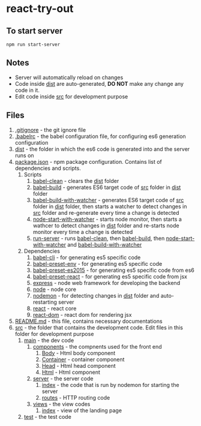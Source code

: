 # react-try-out
## To start server

`npm run start-server`

## Notes

- Server will automatically reload on changes
- Code inside [dist](dist) are auto-generated, **DO NOT** make any change any code in it.
- Edit code inside [src](src) for development purpose

## Files

1. [.gitignore](.gitignore) - the git ignore file
1. [.babelrc](.babelrc) - the babel configuration file, for configuring es6 generation configuration
1. [dist](dist) - the folder in which the es6 code is generated into and the server runs on
1. [package.json](package.json) - npm package configuration. Contains list of dependencies and scripts.
    1. Scripts
        1. [babel-clean](package.json#L8) - clears the [dist](dist) folder
        1. [babel-build](package.json#L9) - generates ES6 target code of [src](src) folder in [dist](dist) folder
        1. [babel-build-with-watcher](package.json#L10) - generates ES6 target code of [src](src) folder in [dist](dist) folder, then starts a watcher to detect changes in [src](src) folder and re-generate every time a change is detected
        1. [node-start-with-watcher](package.json#L11) - starts node monitor, then starts a wathcer to detect changes in [dist](dist) folder and re-starts node monitor every time a change is detected
        1. [run-server](package.json#L12) - runs [babel-clean](package.json#L8), then [babel-build](package.json#L9), then [node-start-with-watcher](package.json#L11) and [babel-build-with-watcher](package.json#L10)
    1. Dependencies
        1. [babel-cli](package.json#L17) - for generating es5 specific code
        1. [babel-preset-env](package.json#L18) - for generating es5 specific code
        1. [babel-preset-es2015](package.json#L19) - for generating es5 specific code from es6
        1. [babel-preset-react](package.json#L20) - for generating es5 specific code from jsx
        1. [express](package.json#L21) - node web framework for developing the backend
        1. [node](package.json#L22) - node core
        1. [nodemon](package.json#L23) - for detecting changes in [dist](dist) folder and auto-restarting server
        1. [react](package.json#L24) - react core
        1. [react-dom](package.json#L25) - react dom for rendering jsx
1. [README.md](README.md) - this file, contains necessary documentations
1. [src](src) - the folder that contains the development code. Edit files in this folder for development purpose
    1. [main](src/main) - the dev code
        1. [components](src/main/components) - the compnents used for the front end
            1. [Body](src/main/components/body.js) - Html body component
            1. [Container](src/main/components/container.js) - container component
            1. [Head](src/main/components/head.js) - Html head component
            1. [Html](src/main/components/html.js) - Html component
        1. [server](src/main/server) - the server code
            1. [index](src/main/server/index.js) - the code that is run by nodemon for starting the server
            1. [routes](src/main/server/routes.js) - HTTP routing code
        1. [views](src/main/views) - the view codes
            1. [index](src/main/views/index.js) - view of the landing page
    1. [test](src/test) - the test code